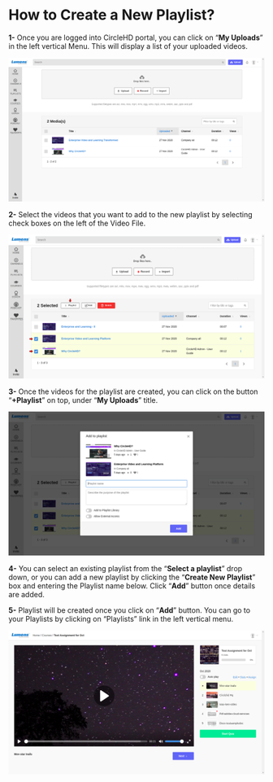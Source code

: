 # How to Create a New Playlist?

**1-** Once you are logged into CircleHD portal, you can click on “**My Uploads**” in the left vertical Menu. This will display a list of your uploaded videos.

![](../.gitbook/assets/my-uploads.png)

**2-** Select the videos that you want to add to the new playlist by selecting check boxes on the left of the Video File. 

![](../.gitbook/assets/create-playlist.png)

**3-** Once the videos for the playlist are created, you can click on the button “**+Playlist**” on top, under “**My Uploads**” title.

![](../.gitbook/assets/create-playlist2.png)

**4-** You can select an existing playlist from the “**Select a playlist**” drop down, or you can add a new playlist by clicking the “**Create New Playlist**” box and entering the Playlist name below. Click “**Add**” button once details are added. 

**5-** Playlist will be created once you click on “**Add**” button. You can go to your Playlists by clicking on “Playlists” link in the left vertical menu.

![](../.gitbook/assets/playlists3.png)

